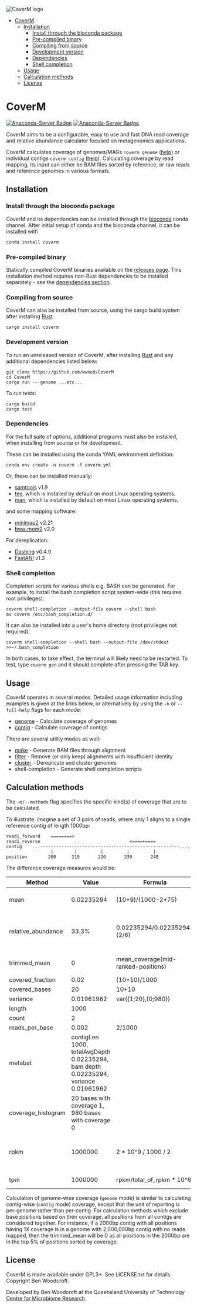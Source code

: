 ![CoverM logo](https://github.com/wwood/CoverM/blob/main/images/coverm.png?raw=true)

- [CoverM](#coverm)
  - [Installation](#installation)
    - [Install through the bioconda package](#install-through-the-bioconda-package)
    - [Pre-compiled binary](#pre-compiled-binary)
    - [Compiling from source](#compiling-from-source)
    - [Development version](#development-version)
    - [Dependencies](#dependencies)
    - [Shell completion](#shell-completion)
  - [Usage](#usage)
  - [Calculation methods](#calculation-methods)
  - [License](#license)

# CoverM

[![Anaconda-Server Badge](https://anaconda.org/bioconda/coverm/badges/version.svg)](https://anaconda.org/bioconda/coverm)
[![Anaconda-Server Badge](https://anaconda.org/bioconda/coverm/badges/downloads.svg)](https://anaconda.org/bioconda/coverm)

CoverM aims to be a configurable, easy to use and fast DNA read coverage and
relative abundance calculator focused on metagenomics applications.

CoverM calculates coverage of genomes/MAGs `coverm genome` ([help](https://wwood.github.io/CoverM/coverm-genome.html)) or individual
contigs `coverm contig` ([help](https://wwood.github.io/CoverM/coverm-contig.html)). Calculating coverage by read mapping, its input can
either be BAM files sorted by reference, or raw reads and reference genomes in various formats.

## Installation

### Install through the bioconda package

CoverM and its dependencies can be installed through the [bioconda](https://bioconda.github.io/user/install.html) conda channel. After initial setup of conda and the bioconda channel, it can be installed with

```
conda install coverm
```

### Pre-compiled binary

Statically compiled CoverM binaries available on the [releases page](https://github.com/wwood/CoverM/releases).
This installation method requires non-Rust dependencies to be installed separately - see the [dependencies section](#Dependencies).

### Compiling from source

CoverM can also be installed from source, using the cargo build system after
installing [Rust](https://www.rust-lang.org/).

```
cargo install coverm
```

### Development version

To run an unreleased version of CoverM, after installing
[Rust](https://www.rust-lang.org/) and any additional dependencies listed below:

```
git clone https://github.com/wwood/CoverM
cd CoverM
cargo run -- genome ...etc...
```

To run tests:

```
cargo build
cargo test
```

### Dependencies

For the full suite of options, additional programs must also be installed, when
installing from source or for development.

These can be installed using the conda YAML environment definition:

```
conda env create -n coverm -f coverm.yml
```

Or, these can be installed manually:

* [samtools](https://github.com/samtools/samtools) v1.9
* [tee](https://www.gnu.org/software/coreutils/), which is installed by default
  on most Linux operating systems.
* [man](http://man-db.nongnu.org/), which is installed by default on most Linux
  operating systems.

and some mapping software:

* [minimap2](https://github.com/lh3/minimap2) v2.21
* [bwa-mem2](https://github.com/bwa-mem2/bwa-mem2) v2.0

For dereplication:

* [Dashing](https://github.com/dnbaker/dashing) v0.4.0
* [FastANI](https://github.com/ParBLiSS/FastANI) v1.3

### Shell completion

Completion scripts for various shells e.g. BASH can be generated. For example, to install the bash completion script system-wide (this requires root privileges):

```
coverm shell-completion --output-file coverm --shell bash
mv coverm /etc/bash_completion.d/
```

It can also be installed into a user's home directory (root privileges not required):

```
coverm shell-completion --shell bash --output-file /dev/stdout >>~/.bash_completion
```

In both cases, to take effect, the terminal will likely need to be restarted. To test, type `coverm gen` and it should complete after pressing the TAB key.

## Usage

CoverM operates in several modes. Detailed usage information including examples is given at the links below, or alternatively by using the `-h` or `--full-help` flags for each mode:

* [genome](https://wwood.github.io/CoverM/coverm-genome.html) - Calculate coverage of genomes
* [contig](https://wwood.github.io/CoverM/coverm-contig.html) - Calculate coverage of contigs

There are several utility modes as well:

* [make](https://wwood.github.io/CoverM/coverm-make.html) - Generate BAM files through alignment
* [filter](https://wwood.github.io/CoverM/coverm-filter.html) - Remove (or only keep) alignments with insufficient identity
* [cluster](https://wwood.github.io/CoverM/coverm-cluster.html) - Dereplicate and cluster genomes
* shell-completion - Generate shell completion scripts

## Calculation methods

The `-m/--methods` flag specifies the specific kind(s) of coverage that are
to be calculated.

To illustrate, imagine a set of 3 pairs of reads, where only 1 aligns to a
single reference contig of length 1000bp:

```
read1_forward    ========>
read1_reverse                                  <====+====
contig    ...-----------------------------------------------------....
                 |        |         |         |         |
position        200      210       220       230       240
```

The difference coverage measures would be:

| Method             | Value                                                                               | Formula                             | Explanation                                                                                                                                                                                                                                             |
| ------------------ | ----------------------------------------------------------------------------------- | ----------------------------------- | ------------------------------------------------------------------------------------------------------------------------------------------------------------------------------------------------------------------------------------------------------- |
| mean               | 0.02235294                                                                          | (10+9)/(1000-2*75)                  | The two reads have 10 and 9 bases aligned exactly, averaged over 1000-2*75 bp (length of contig minus 75bp from each end).                                                                                                                              |
| relative_abundance | 33.3%                                                                               | 0.02235294/0.02235294*(2/6)         | If the contig is considered a genome, then its mean coverage is 0.02235294. There is a total of 0.02235294 mean coverage across all genomes, and 2 out of 6 reads (1 out of 3 pairs) map. This coverage calculation is only available in 'genome' mode. |
| trimmed_mean       | 0                                                                                   | mean_coverage(mid-ranked-positions) | After removing the 5% of bases with highest coverage and 5% of bases with lowest coverage, all remaining positions have coverage 0.                                                                                                                     |
| covered_fraction   | 0.02                                                                                | (10+10)/1000                        | 20 bases are covered by any read, out of 1000bp.                                                                                                                                                                                                        |
| covered_bases      | 20                                                                                  | 10+10                               | 20 bases are covered.                                                                                                                                                                                                                                   |
| variance           | 0.01961962                                                                          | var({1;20},{0;980})                 | Variance is calculated as the sample variance.                                                                                                                                                                                                          |
| length             | 1000                                                                                |                                     | The contig's length is 1000bp.                                                                                                                                                                                                                          |
| count              | 2                                                                                   |                                     | 2 reads are mapped.                                                                                                                                                                                                                                     |
| reads_per_base     | 0.002                                                                               | 2/1000                              | 2 reads are mapped over 1000bp.                                                                                                                                                                                                                         |
| metabat            | contigLen 1000, totalAvgDepth 0.02235294, bam depth 0.02235294, variance 0.01961962 |                                     | Reproduction of the[MetaBAT](https://bitbucket.org/berkeleylab/metabat) 'jgi_summarize_bam_contig_depths' tool output, producing [identical output](https://bitbucket.org/berkeleylab/metabat/issues/48/jgi_summarize_bam_contig_depths-coverage).            |
| coverage_histogram | 20 bases with coverage 1, 980 bases with coverage 0                                 |                                     | The number of positions with each different coverage are tallied.                                                                                                                                                                                       |
| rpkm               | 1000000                                                                             | 2 * 10^9 / 1000 / 2                 | Calculation here assumes no other reads map to other contigs. See https://haroldpimentel.wordpress.com/2014/05/08/what-the-fpkm-a-review-rna-seq-expression-units/ for an explanation of RPKM and TPM                                                   |
| tpm                | 1000000                                                                             | rpkm/total_of_rpkm * 10^6           | Calculation here assumes no other reads map to other contigs. See RPKM above.                                                                                                                                                                           |

Calculation of genome-wise coverage (`genome` mode) is similar to calculating
contig-wise (`contig` mode) coverage, except that the unit of reporting is
per-genome rather than per-contig. For calculation methods which exclude base
positions based on their coverage, all positions from all contigs are considered
together. For instance, if a 2000bp contig with all positions having 1X coverage
is in a genome with 2,000,000bp contig with no reads mapped, then the
trimmed_mean will be 0 as all positions in the 2000bp are in the top 5% of
positions sorted by coverage.

## License

CoverM is made available under GPL3+. See LICENSE.txt for details. Copyright Ben
Woodcroft.

Developed by Ben Woodcroft at the Queensland University of Technology [Centre for Microbiome Research](https://research.qut.edu.au/cmr/).
